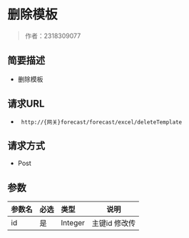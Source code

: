 # 删除模板

> 作者：2318309077

## 简要描述

- 删除模板

## 请求URL
- ` http://{网关}forecast/forecast/excel/deleteTemplate`
  
## 请求方式
- Post

## 参数

|参数名|必选|类型|说明|
|:----    |:---|:----- |-----   |
|id |是  |Integer |主键id 修改传|